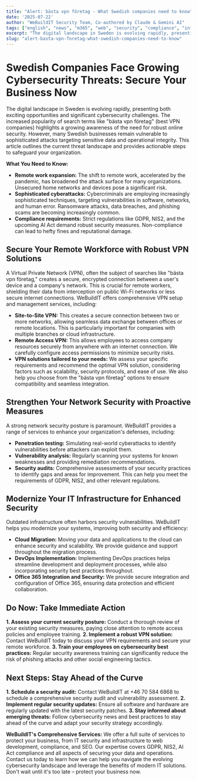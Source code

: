 ```yaml
---
title: "Alert: bästa vpn företag - What Swedish companies need to know"
date: '2025-07-22'
author: "WeBuildIT Security Team, Co-authored by Claude & Gemini AI"
tags: ["english", "news", "m365", "web", "security", "compliance", "infrastructure"]
excerpt: "The digital landscape in Sweden is evolving rapidly, presenting both exciting opportunities and significant cybersecurit..."
slug: "alert-basta-vpn-foretag-what-swedish-companies-need-to-know"
---
```

# Swedish Companies Face Growing Cybersecurity Threats: Secure Your Business Now

The digital landscape in Sweden is evolving rapidly, presenting both exciting opportunities and significant cybersecurity challenges.  The increased popularity of search terms like "bästa vpn företag" (best VPN companies) highlights a growing awareness of the need for robust online security.  However, many Swedish businesses remain vulnerable to sophisticated attacks targeting sensitive data and operational integrity.  This article outlines the current threat landscape and provides actionable steps to safeguard your organization.


**What You Need to Know:**

* **Remote work expansion:**  The shift to remote work, accelerated by the pandemic, has broadened the attack surface for many organizations.  Unsecured home networks and devices pose a significant risk.
* **Sophisticated cyberattacks:**  Cybercriminals are employing increasingly sophisticated techniques, targeting vulnerabilities in software, networks, and human error. Ransomware attacks, data breaches, and phishing scams are becoming increasingly common.
* **Compliance requirements:**  Strict regulations like GDPR, NIS2, and the upcoming AI Act demand robust security measures.  Non-compliance can lead to hefty fines and reputational damage.


## Secure Your Remote Workforce with Robust VPN Solutions

A Virtual Private Network (VPN), often the subject of searches like "bästa vpn företag," creates a secure, encrypted connection between a user's device and a company's network.  This is crucial for remote workers, shielding their data from interception on public Wi-Fi networks or less secure internet connections.  WeBuildIT offers comprehensive VPN setup and management services, including:

* **Site-to-Site VPN:**  This creates a secure connection between two or more networks, allowing seamless data exchange between offices or remote locations.  This is particularly important for companies with multiple branches or cloud infrastructure.
* **Remote Access VPN:** This allows employees to access company resources securely from anywhere with an internet connection. We carefully configure access permissions to minimize security risks.
* **VPN solutions tailored to your needs:** We assess your specific requirements and recommend the optimal VPN solution, considering factors such as scalability, security protocols, and ease of use.  We also help you choose from the "bästa vpn företag" options to ensure compatibility and seamless integration.


## Strengthen Your Network Security with Proactive Measures

A strong network security posture is paramount.  WeBuildIT provides a range of services to enhance your organization's defenses, including:

* **Penetration testing:**  Simulating real-world cyberattacks to identify vulnerabilities before attackers can exploit them.
* **Vulnerability analysis:** Regularly scanning your systems for known weaknesses and providing remediation recommendations.
* **Security audits:** Comprehensive assessments of your security practices to identify gaps and areas for improvement.  This can help you meet the requirements of GDPR, NIS2, and other relevant regulations.


## Modernize Your IT Infrastructure for Enhanced Security

Outdated infrastructure often harbors security vulnerabilities. WeBuildIT helps you modernize your systems, improving both security and efficiency:

* **Cloud Migration:**  Moving your data and applications to the cloud can enhance security and scalability.  We provide guidance and support throughout the migration process.
* **DevOps Implementation:** Implementing DevOps practices helps streamline development and deployment processes, while also incorporating security best practices throughout.
* **Office 365 Integration and Security:** We provide secure integration and configuration of Office 365, ensuring data protection and efficient collaboration.


## Do Now:  Take Immediate Action

**1. Assess your current security posture:**  Conduct a thorough review of your existing security measures, paying close attention to remote access policies and employee training.
**2. Implement a robust VPN solution:**  Contact WeBuildIT today to discuss your VPN requirements and secure your remote workforce.
**3. Train your employees on cybersecurity best practices:**  Regular security awareness training can significantly reduce the risk of phishing attacks and other social engineering tactics.


## Next Steps:  Stay Ahead of the Curve

**1. Schedule a security audit:**  Contact WeBuildIT at +46 70 584 6868 to schedule a comprehensive security audit and vulnerability assessment.
**2. Implement regular security updates:**  Ensure all software and hardware are regularly updated with the latest security patches.
**3. Stay informed about emerging threats:**  Follow cybersecurity news and best practices to stay ahead of the curve and adapt your security strategy accordingly.


**WeBuildIT's Comprehensive Services:** We offer a full suite of services to protect your business, from IT security and infrastructure to web development, compliance, and SEO.  Our expertise covers GDPR, NIS2, AI Act compliance and all aspects of securing your data and operations. Contact us today to learn how we can help you navigate the evolving cybersecurity landscape and leverage the benefits of modern IT solutions.  Don't wait until it's too late – protect your business now.
